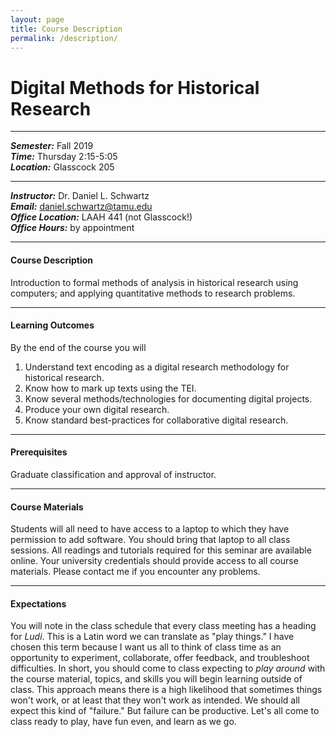 ```yaml
---
layout: page
title: Course Description
permalink: /description/
---
```


# Digital Methods for Historical Research


_____
***Semester:*** Fall 2019  
***Time:*** Thursday 2:15-5:05  
***Location:*** Glasscock 205

_______

***Instructor:*** Dr. Daniel L. Schwartz  
***Email:*** <daniel.schwartz@tamu.edu>  
***Office Location:*** LAAH 441 (not Glasscock!)  
***Office Hours:*** by appointment

_____
#### Course Description
Introduction to formal methods of analysis in historical research
using computers; and applying quantitative methods to research problems.  

_____
#### Learning Outcomes
By the end of the course you will  
 1. Understand text encoding as a digital research methodology for historical research.
 2. Know how to mark up texts using the TEI.
 3. Know several methods/technologies for documenting digital projects.
 4. Produce your own digital research.
 5. Know standard best-practices for collaborative digital research.
 
_____
#### Prerequisites
Graduate classification and approval of instructor.

_____
#### Course Materials
Students will all need to have access to a laptop to which they
have permission to add software. You should bring that laptop to all class
sessions. All readings and tutorials required for this seminar are available online.
Your university credentials should provide access to all course materials. Please contact
me if you encounter any problems.

_____
#### Expectations
You will note in the class schedule that every class meeting has a heading for
_Ludi_. This is a Latin word we can translate as "play things." I have
chosen this term because I want us all to think of class time as an opportunity
to experiment, collaborate, offer feedback, and troubleshoot difficulties. In short,
you should come to class expecting to _play around_ with the course material, topics,
and skills you will begin learning outside of class. This approach means there is a high
likelihood that sometimes things won't work, or at least that they won't work as intended.
We should all expect this kind of "failure." But failure can be productive. Let's
all come to class ready to play, have fun even, and learn as we go. 

